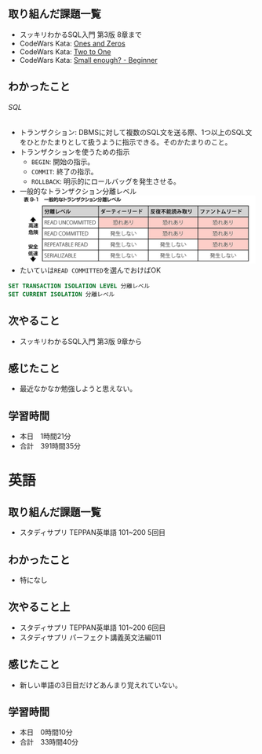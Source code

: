 ## 取り組んだ課題一覧
- スッキリわかるSQL入門 第3版 8章まで
- CodeWars Kata: [Ones and Zeros](https://www.codewars.com/kata/578553c3a1b8d5c40300037c/ruby)
- CodeWars Kata: [Two to One](https://www.codewars.com/kata/5656b6906de340bd1b0000ac/ruby)
- CodeWars Kata: [Small enough? - Beginner](https://www.codewars.com/kata/57cc981a58da9e302a000214/ruby)
## わかったこと
###### SQL
- トランザクション: DBMSに対して複数のSQL文を送る際、1つ以上のSQL文をひとかたまりとして扱うように指示できる。そのかたまりのこと。
- トランザクションを使うための指示
    - `BEGIN`: 開始の指示。
    - `COMMIT`: 終了の指示。
    - `ROLLBACK`: 明示的にロールバッグを発生させる。
- 一般的なトランザクション分離レベル
![Alt text](image-6.png)
- たいていは`READ COMMITTED`を選んでおけばOK
```sql
SET TRANSACTION ISOLATION LEVEL 分離レベル
SET CURRENT ISOLATION 分離レベル
```
## 次やること
- スッキリわかるSQL入門 第3版 9章から
## 感じたこと
- 最近なかなか勉強しようと思えない。
## 学習時間
- 本日　1時間21分
- 合計　391時間35分


# 英語
## 取り組んだ課題一覧
- スタディサプリ TEPPAN英単語 101~200 5回目
## わかったこと
- 特になし
## 次やること上
- スタディサプリ TEPPAN英単語 101~200 6回目
- スタディサプリ パーフェクト講義英文法編011
## 感じたこと
- 新しい単語の3日目だけどあんまり覚えれていない。
## 学習時間
- 本日　0時間10分
- 合計　33時間40分